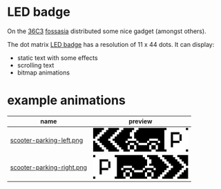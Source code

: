 # LED badge

On the [36C3](https://events.ccc.de/congress/2019/wiki/index.php/Main_Page) [fossasia](https://fossasia.org) distributed some nice gadget (amongst others).

The dot matrix [LED badge](https://fossasia.com/product/led-badge/) has a resolution of 11 x 44 dots. It can display:

- static text with some effects
- scrolling text
- bitmap animations

# example animations

| name | preview |
|---|---|
| [scooter-parking-left.png](scooter-parking-left.png) | ![scooter parking on the left](doc/scooter-parking-left.gif) |
| [scooter-parking-right.png](scooter-parking-left.png) | ![scooter parking on the right](doc/scooter-parking-right.gif) |


